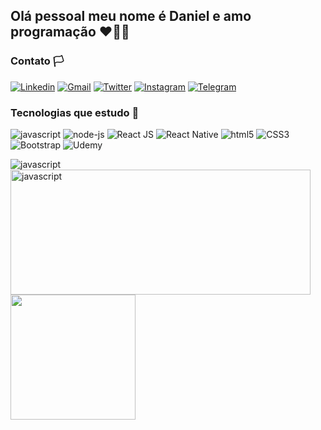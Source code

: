## Olá pessoal meu nome é Daniel e amo programação ♥👊🤞

### Contato 🏳️
[![Linkedin](https://img.shields.io/badge/LinkedIn-0077B5?style=for-the-badge&logo=linkedin&logoColor=white)](https://linkedin.com/in/daniel-mpm-work)
[![Gmail](https://img.shields.io/badge/Gmail-D14836?style=for-the-badge&logo=gmail&logoColor=white)](danielmpm.js@gmail.com)
[![Twitter](https://img.shields.io/badge/Twitter-1DA1F2?style=for-the-badge&logo=twitter&logoColor=white)](https://twitter.com/@dmarcospereira)
[![Instagram](https://img.shields.io/badge/Instagram-E4405F?style=for-the-badge&logo=instagram&logoColor=white)](https://www.instagram.com/dmarcos_mpm)
[![Telegram](https://img.shields.io/badge/Telegram-2CA5E0?style=for-the-badge&logo=telegram&logoColor=white)]()

### Tecnologias que estudo 🚀
<img alt="javascript" src="https://img.shields.io/badge/JavaScript-F7DF1E?style=for-the-badge&logo=javascript&logoColor=black"/> <img alt="node-js" src="https://img.shields.io/badge/Node.js-43853D?style=for-the-badge&logo=node.js&logoColor=white"/> <img alt="React JS" src="https://img.shields.io/badge/React-20232A?style=for-the-badge&logo=react&logoColor=61DAFB"/> <img alt="React Native" src="https://img.shields.io/badge/React_Native-20232A?style=for-the-badge&logo=react&logoColor=61DAFB"/>   <img alt="html5" src="https://img.shields.io/badge/HTML5-E34F26?style=for-the-badge&logo=html5&logoColor=white" /> <img alt="CSS3" src="https://img.shields.io/badge/CSS3-1572B6?style=for-the-badge&logo=css3&logoColor=white" /> <img alt="Bootstrap" src="https://img.shields.io/badge/Bootstrap-563D7C?style=for-the-badge&logo=bootstrap&logoColor=white"/> <img alt="Udemy" src="https://img.shields.io/badge/Udemy-EC5252?style=for-the-badge&logo=Udemy&logoColor=white"/>

<img alt="javascript" src="https://img.shields.io/website-up-down-green-red/http/monip.org.svg https://www.danielmpm.com.br"/>

<a href="https://github.com/dmarcosweb">
  <img width=480 height=200 align="center" alt="javascript" src="https://github-readme-stats.vercel.app/api?username=dmarcosweb&theme=blue-green"/>
</a>
<a href="https://github.com/dmarcosweb">
  <img height=200 align="center" src="https://github-readme-stats.vercel.app/api/top-langs?username=dmarcosweb&layout=compact&langs_count=8&card_width=320&theme=dark" />
</a>


<!--


<img height=200 align="center" src="https://github-readme-stats.vercel.app/api?username=dmarcosweb" />
**dmarcosweb/dmarcosweb** is a ✨ _special_ ✨ repository because its `README.md` (this file) appears on your GitHub profile.

Here are some ideas to get you started:

- 🔭 I’m currently working on ...
- 🌱 I’m currently learning ...
- 👯 I’m looking to collaborate on ...
- 🤔 I’m looking for help with ...
- 💬 Ask me about ...
- 📫 How to reach me: ...
- 😄 Pronouns: ...
- ⚡ Fun fact: ...
-->
